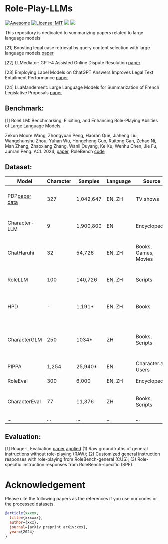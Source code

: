 # Role-Play-LLMs
[![Awesome](https://awesome.re/badge.svg)](https://github.com/zjunlp/ModelEditingPapers) 
[![License: MIT](https://img.shields.io/badge/License-MIT-green.svg)](https://opensource.org/licenses/MIT)
![](https://img.shields.io/github/last-commit/Starrylay/Role-Play-LLMs?color=green) 
![](https://img.shields.io/badge/PRs-Welcome-red)


This repository is dedicated to summarizing papers related to large language models 





[21] Boosting legal case retrieval by query content selection with large language models [paper](https://arxiv.org/pdf/2312.03494v1.pdf)

[22] LLMediator: GPT-4 Assisted Online Dispute Resolution [paper](https://arxiv.org/pdf/2307.16732v1.pdf)

[23] Employing Label Models on ChatGPT Answers Improves Legal Text Entailment Performance [paper](https://arxiv.org/pdf/2401.17897v1.pdf)

[24] LLaMandement: Large Language Models for Summarization of French Legislative Proposals [paper](https://arxiv.org/pdf/2401.16182v1.pdf)




## Benchmark:
[1] RoleLLM: Benchmarking, Eliciting, and Enhancing Role-Playing Abilities of Large Language Models.

Zekun Moore Wang, Zhongyuan Peng, Haoran Que, Jiaheng Liu, Wangchunshu Zhou, Yuhan Wu, Hongcheng Guo, Ruitong Gan, Zehao Ni, Man Zhang, Zhaoxiang Zhang, Wanli Ouyang, Ke Xu, Wenhu Chen, Jie Fu, Junran Peng. ACL 2024, [paper](https://arxiv.org/pdf/2310.00746), RoleBench [code](https://github.com/InteractiveNLP-Team/RoleLLM-public/tree/main?tab=readme-ov-file)


## Dataset:

| Model           | Character | Samples | Language | Source | Method |
|-----------------|-----------|--------|-----------|---------|-------------|
| PDP[paper](https://arxiv.org/pdf/2308.09597) [data](https://github.com/LC1332/Chat-Haruhi-Suzumiya)         | 327       | 1,042,647 | EN, ZH  | TV shows | Experience Extraction, Dialogue Synthesis |
| Character-LLM   | 9         | 1,900,800 | EN      | Encyclopedia | Experience Extraction, Dialogue Synthesis |
| ChatHaruhi      | 32        | 54,726  | EN, ZH   | Books, Games, Movies | Experience Extraction, Dialogue Synthesis |
| RoleLLM         | 100       | 140,726 | EN, ZH   | Scripts | Experience Extraction, Dialogue Synthesis |
| HPD             | -         | 1,191*  | EN, ZH   | Books   | Dialogue Synthesis, Human Annotation |
| CharacterGLM    | 250       | 1034*   | ZH       | Books, Scripts | Experience Extraction, Dialogue Synthesis, Human Annotation |
| PIPPA           | 1,254     | 25,940* | EN       | Character.ai-Users | Dialogue Synthesis |
| RoleEval        | 300       | 6,000   | EN, ZH   | Encyclopedia | Dialogue Synthesis |
| CharacterEval   | 77        | 11,376  | ZH       | Books, Scripts | Experience Extraction, Human Annotation |
| ...             | ...       | ...     | ...      | ...     | ... |


## Evaluation:
[1] Rouge-L Evaluation.[paper](https://aclanthology.org/W04-1013.pdf) [applied](https://arxiv.org/pdf/2310.00746)
(1) Raw groundtruths of general instructions without role-playing (RAW); (2) Customized general instruction responses with role-playing from RoleBench-general (CUS); (3) Role-specific instruction responses from RoleBench-specific (SPE). 



# Acknowledgement
Please cite the following papers as the references if you use our codes or the processed datasets.

```bib
@article{xxxxx,
  title={xxxxxx},
  author={xxx},
  journal={arXiv preprint arXiv:xxx},
  year={2024}
}
```

